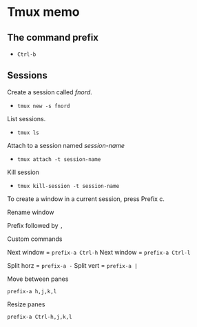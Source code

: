 # Tmux memo

## The command prefix

* `Ctrl-b`

## Sessions

Create a session called _fnord_.

* `tmux new -s fnord`

List sessions.

* `tmux ls`

Attach to a session named _session-name_

* `tmux attach -t session-name`

Kill session

* `tmux kill-session -t session-name`

To create a window in a current session, press Prefix c.

Rename window

Prefix followed by `,`





Custom commands

Next window = `prefix-a Ctrl-h`
Next window = `prefix-a Ctrl-l`

Split horz = `prefix-a -`
Split vert = `prefix-a |`

Move between panes

`prefix-a h,j,k,l`

Resize panes

`prefix-a Ctrl-h,j,k,l`




